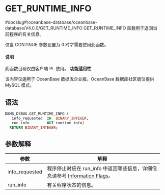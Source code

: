 GET_RUNTIME_INFO 
=====================================
#docslug#/oceanbase-database/oceanbase-database/V4.0.0/GET_RUNTIME_INFO
GET_RUNTIME_INFO 函数用于返回当前程序的有关信息。

仅当 CONTINUE 参数设置为 0 时才需要使用此函数。


  <main id="notice" type='explain'>
    <h4>说明</h4>
    <p>此函数目前仅由客户端 PL 使用。
    <strong>功能适用性</strong></p>
    <p>该内容仅适用于 OceanBase 数据库企业版。OceanBase 数据库社区版仅提供 MySQL 模式。</p>
  </main>

语法 
-----------

```sql
DBMS_DEBUG.GET_RUNTIME_INFO (
   info_requested  IN  BINARY_INTEGER,
   run_info        OUT runtime_info)
  RETURN BINARY_INTEGER; 
```



参数解释 
-------------



|     **参数**     |                                                 **解释**                                                 |
|----------------|--------------------------------------------------------------------------------------------------------|
| info_requested | 程序停止时应在 run_info 中返回哪些信息，详细信息请参考 [Information Flags](../5.DBMS_DEBUG/1.dbms_debug-overview.md)。 |
| run_info       | 有关程序状态的信息。                                                                                             |



